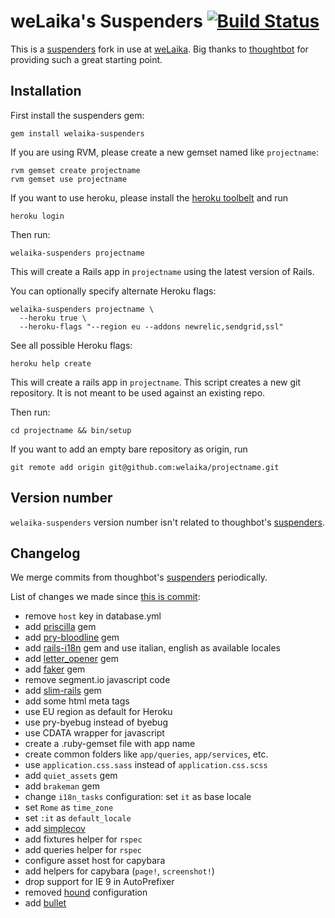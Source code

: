 # weLaika's Suspenders [![Build Status](https://travis-ci.org/welaika/welaika-suspenders.svg?branch=master)](https://travis-ci.org/welaika/welaika-suspenders)

This is a [suspenders](https://github.com/thoughtbot/suspenders) fork in use at [weLaika](http://dev.welaika.com).
Big thanks to [thoughtbot](http://thoughtbot.com/community) for providing such a great starting point.

## Installation

First install the suspenders gem:

    gem install welaika-suspenders

If you are using RVM, please create a new gemset named like `projectname`:

    rvm gemset create projectname
    rvm gemset use projectname

If you want to use heroku, please install the [heroku toolbelt](https://toolbelt.heroku.com/) and run

    heroku login

Then run:

    welaika-suspenders projectname

This will create a Rails app in `projectname` using the latest version of Rails.

You can optionally specify alternate Heroku flags:

    welaika-suspenders projectname \
      --heroku true \
      --heroku-flags "--region eu --addons newrelic,sendgrid,ssl"

See all possible Heroku flags:

    heroku help create

This will create a rails app in `projectname`. This script creates a
new git repository. It is not meant to be used against an existing repo.

Then run:

    cd projectname && bin/setup

If you want to add an empty bare repository as origin, run

    git remote add origin git@github.com:welaika/projectname.git

## Version number

`welaika-suspenders` version number isn't related to thoughbot's [suspenders](https://github.com/thoughtbot/suspenders).

## Changelog

We merge commits from thoughbot's [suspenders](https://github.com/thoughtbot/suspenders) periodically.

List of changes we made since [this is commit](https://github.com/thoughtbot/suspenders/tree/d24d6eab4cc254f8bebfd73fd2b26fbbd2647e86):
- remove `host` key in database.yml
- add [priscilla](https://github.com/Arkham/priscilla) gem
- add [pry-bloodline](https://github.com/Arkham/pry-bloodline) gem
- add [rails-i18n](https://github.com/svenfuchs/rails-i18n) gem and use italian, english as available locales
- add [letter_opener](https://github.com/ryanb/letter_opener) gem
- add [faker](https://github.com/stympy/faker) gem
- remove segment.io javascript code
- add [slim-rails](https://github.com/slim-template/slim-rails) gem
- add some html meta tags
- use EU region as default for Heroku
- use pry-byebug instead of byebug
- use CDATA wrapper for javascript
- create a .ruby-gemset file with app name
- create common folders like `app/queries`, `app/services`, etc.
- use `application.css.sass` instead of `application.css.scss`
- add `quiet_assets` gem
- add `brakeman` gem
- change `i18n_tasks` configuration: set `it` as base locale
- set `Rome` as `time_zone`
- set `:it` as `default_locale`
- add [simplecov](https://github.com/colszowka/simplecov)
- add fixtures helper for `rspec`
- add queries helper for `rspec`
- configure asset host for capybara
- add helpers for capybara (`page!`, `screenshot!`)
- drop support for IE 9 in AutoPrefixer
- removed [hound](https://houndci.com) configuration
- add [bullet](https://github.com/flyerhzm/bullet)
